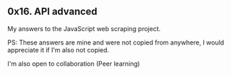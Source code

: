 ## 0x16. API advanced

My answers to the JavaScript web scraping project.

PS: These answers are mine and were not copied from anywhere, I would appreciate it if I'm also not copied.

I'm also open to collaboration (Peer learning)
